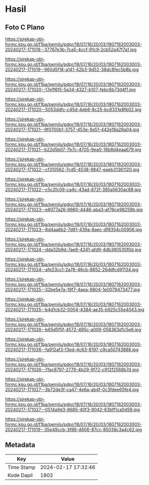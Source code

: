 # Hasil

## Foto C Plano

https://sirekap-obj-formc.kpu.go.id/f1ba/pemilu/pdpr/18/07/16/20/03/1807162003003-20240217-171018--37767e3b-7ca5-4ccf-91c9-2cb52a47f7a1.jpg

https://sirekap-obj-formc.kpu.go.id/f1ba/pemilu/pdpr/18/07/16/20/03/1807162003003-20240217-171019--960d5f18-a141-42b3-9d52-38dc8fec5b8b.jpg

https://sirekap-obj-formc.kpu.go.id/f1ba/pemilu/pdpr/18/07/16/20/03/1807162003003-20240217-171020--17e1f6f5-5a34-4327-b107-febc6b73d4f1.jpg

https://sirekap-obj-formc.kpu.go.id/f1ba/pemilu/pdpr/18/07/16/20/03/1807162003003-20240217-171020--5053ddfc-c45d-4eb6-8c25-bc8331e8fb02.jpg

https://sirekap-obj-formc.kpu.go.id/f1ba/pemilu/pdpr/18/07/16/20/03/1807162003003-20240217-171021--9f0700b1-3757-453e-9a51-442e18a28a04.jpg

https://sirekap-obj-formc.kpu.go.id/f1ba/pemilu/pdpr/18/07/16/20/03/1807162003003-20240217-171021--b22d5b07-7b7c-4705-9ea0-18b8d4eaa679.jpg

https://sirekap-obj-formc.kpu.go.id/f1ba/pemilu/pdpr/18/07/16/20/03/1807162003003-20240217-171022--cf310562-7cd5-4538-9847-eaeb31361120.jpg

https://sirekap-obj-formc.kpu.go.id/f1ba/pemilu/pdpr/18/07/16/20/03/1807162003003-20240217-171022--c5c2fc09-ca4c-43ad-872f-385a5630ac88.jpg

https://sirekap-obj-formc.kpu.go.id/f1ba/pemilu/pdpr/18/07/16/20/03/1807162003003-20240217-171023--e8077a26-6660-4446-aba3-af76ce98259b.jpg

https://sirekap-obj-formc.kpu.go.id/f1ba/pemilu/pdpr/18/07/16/20/03/1807162003003-20240217-171023--8d4aa6b2-7d91-439a-8aec-df8354c00906.jpg

https://sirekap-obj-formc.kpu.go.id/f1ba/pemilu/pdpr/18/07/16/20/03/1807162003003-20240217-171024--dda32b9d-7ae8-4241-afd9-4db390535f0d.jpg

https://sirekap-obj-formc.kpu.go.id/f1ba/pemilu/pdpr/18/07/16/20/03/1807162003003-20240217-171024--afe23cc1-2a76-46cb-8852-26ddfcd91134.jpg

https://sirekap-obj-formc.kpu.go.id/f1ba/pemilu/pdpr/18/07/16/20/03/1807162003003-20240217-171025--32be5e7a-19f7-4aea-9804-1e0079473477.jpg

https://sirekap-obj-formc.kpu.go.id/f1ba/pemilu/pdpr/18/07/16/20/03/1807162003003-20240217-171025--b4d1cb32-0004-4384-ae35-b925c55e4043.jpg

https://sirekap-obj-formc.kpu.go.id/f1ba/pemilu/pdpr/18/07/16/20/03/1807162003003-20240217-171026--b65d5f5f-4572-495c-a009-058363d1c5e6.jpg

https://sirekap-obj-formc.kpu.go.id/f1ba/pemilu/pdpr/18/07/16/20/03/1807162003003-20240217-171026--fa912af3-f3ed-4c63-8197-c9ca50743888.jpg

https://sirekap-obj-formc.kpu.go.id/f1ba/pemilu/pdpr/18/07/16/20/03/1807162003003-20240217-171026--7fac8797-2779-4b29-9f72-c912f2568b7d.jpg

https://sirekap-obj-formc.kpu.go.id/f1ba/pemilu/pdpr/18/07/16/20/03/1807162003003-20240217-171027--3b72de3f-ca47-4e6a-ab4f-0c3fdee65fe4.jpg

https://sirekap-obj-formc.kpu.go.id/f1ba/pemilu/pdpr/18/07/16/20/03/1807162003003-20240217-171027--0514a9d3-8685-40f3-9042-63bff1ca0d59.jpg

https://sirekap-obj-formc.kpu.go.id/f1ba/pemilu/pdpr/18/07/16/20/03/1807162003003-20240217-171019--35e49ccb-3f99-4606-87cc-85038c3a4c62.jpg


## Metadata

| Key        | Value               |
| ---------- | ------------------- |
| Time Stamp | 2024-02-17 17:32:46 |
| Kode Dapil | 1802                |



